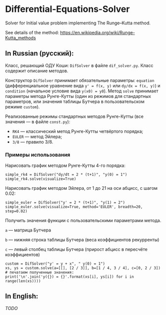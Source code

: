 # Differential-Equations-Solver
Solver for Initial value problem implementing The Runge–Kutta method.

See details of the method: https://en.wikipedia.org/wiki/Runge-Kutta_methods

## In Russian (русский):
Класс, решающий ОДУ Коши: `DifSolver` в файле `dif_solver.py`. Класс содержит описание методов.

Конструктор `DifSolver` принимает обязательные параметры: `equation` (дифференциальное уравнение вида `y' = f(x, y)` или `dy/dx = f(x, y)`) и `condition` (начальное условие вида `y(x0) = y0`). Метод `solve` принимает параметры метода Рунге-Кутты (один из режимов для стандартных параметров, или значения таблицы Бутчера в пользовательском режиме `custom`).

Реализованные режимы стандартных методов Рунге-Кутты (все значения — в файле `const.py`): 
* `RK4` — классический метод Рунге-Кутты четвёртого порядка;
* `EULER` — метод Эйлера;
* `3/8` — правило 3/8.

### Примеры использования
Нарисовать график методом Рунге-Кутты 4-го порядка:
```
simple_rk4 = DifSolver("dy/dt = 2 * (t+1)", "y(0) = 1")
simple_rk4.solve(visualize=True)
```
Нарисовать график методом Эйлера, от 1 до 21 на оси абцисс, с шагом 0.02:
```
simple_euler = DifSolver("y' = 2 * (t+1)", "y(1) = 2")
simple_euler.solve(visualize=True, method='EULER', breadth=20, step=0.02)
```
Получить значения функции с пользовательскими параметрами метода. 

`a` — матрица Бутчера

`b` — нижняя строка таблицы Бутчера (веса коэффициентов рекурренты)

`c` — левый столбец таблицы Бутчера (прирост абцисс в пересчёте коэффициентов)
```
custom = DifSolver("y' = y + x", " y(0) = 1")
xs, ys = custom.solve(a=[[], [2 / 3]], b=[1 / 4, 3 / 4], c=[0, 2 / 3])
# печатаем полученные значения:
print('\n'.join('y({}) = {}'.format(xs[i], ys[i]) for i in range(len(xs))))
```

## In English:
*TODO*
